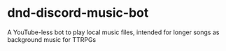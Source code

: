 # dnd-discord-music-bot
A YouTube-less bot to play local music files, intended for longer songs as background music for TTRPGs

